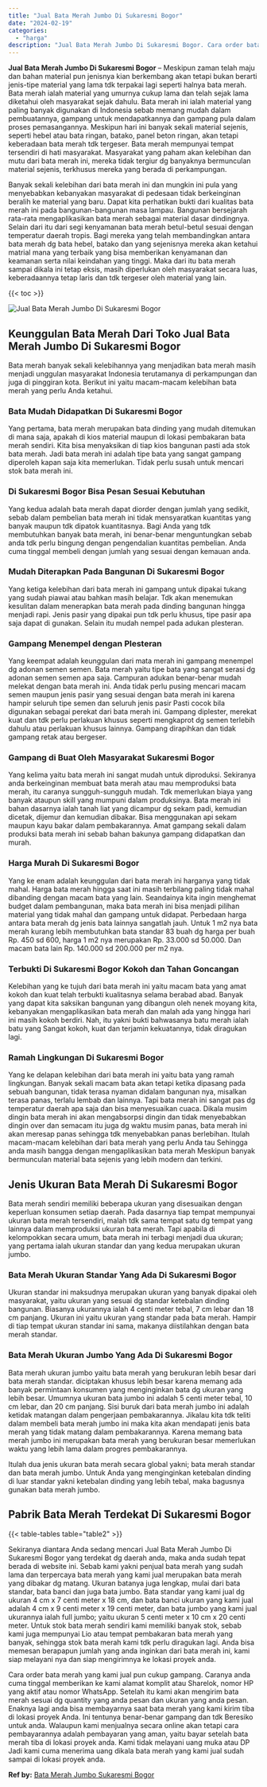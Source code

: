 ```yaml
---
title: "Jual Bata Merah Jumbo Di Sukaresmi Bogor"
date: "2024-02-19"
categories: 
  - "harga"
description: "Jual Bata Merah Jumbo Di Sukaresmi Bogor. Cara order bata merah yang kami jual pun cukup gampang. Caranya anda cuma tinggal memberikan ke kami alamat komplit..."
---
```


**Jual Bata Merah Jumbo Di Sukaresmi Bogor** – Meskipun zaman telah maju dan bahan material pun jenisnya kian berkembang akan tetapi bukan berarti jenis-tipe material yang lama tdk terpakai lagi seperti halnya bata merah. Bata merah ialah material yang umurnya cukup lama dan telah sejak lama diketahui oleh masyarakat sejak dahulu. Bata merah ini ialah material yang paling banyak digunakan di Indonesia sebab memang mudah dalam pembuatannya, gampang untuk mendapatkannya dan gampang pula dalam proses pemasangannya. Meskipun hari ini banyak sekali material sejenis, seperti hebel atau bata ringan, batako, panel beton ringan, akan tetapi keberadaan bata merah tdk tergeser. Bata merah mempunyai tempat tersendiri di hati masyarakat. Masyarakat yang paham akan kelebihan dan mutu dari bata merah ini, mereka tidak tergiur dg banyaknya bermunculan material sejenis, terkhusus mereka yang berada di perkampungan.

Banyak sekali kelebihan dari bata merah ini dan mungkin ini pula yang menyebabkan kebanyakan masyarakat di pedesaan tidak berkeinginan beralih ke material yang baru. Dapat kita perhatikan bukti dari kualitas bata merah ini pada bangunan-bangunan masa lampau. Bangunan bersejarah rata-rata mengaplikasikan bata merah sebagai material dasar dindingnya. Selain dari itu dari segi kenyamanan bata merah betul-betul sesuai dengan temperatur daerah tropis. Bagi mereka yang telah membandingkan antara bata merah dg bata hebel, batako dan yang sejenisnya mereka akan ketahui matrial mana yang terbaik yang bisa memberikan kenyamanan dan keamanan serta nilai keindahan yang tinggi. Maka dari itu bata merah sampai dikala ini tetap eksis, masih diperlukan oleh masyarakat secara luas, keberadaannya tetap laris dan tdk tergeser oleh material yang lain.

{{< toc >}}

![Jual Bata Merah Jumbo Di Sukaresmi Bogor](/images/jual-bata-merah-29.png)

## Keunggulan Bata Merah Dari Toko Jual Bata Merah Jumbo Di Sukaresmi Bogor

Bata merah banyak sekali kelebihannya yang menjadikan bata merah masih menjadi unggulan masyarakat Indonesia terutamanya di perkampungan dan juga di pinggiran kota. Berikut ini yaitu macam-macam kelebihan bata merah yang perlu Anda ketahui.

### Bata Mudah Didapatkan Di Sukaresmi Bogor

Yang pertama, bata merah merupakan bata dinding yang mudah ditemukan di mana saja, apakah di kios material maupun di lokasi pembakaran bata merah sendiri. Kita bisa menyaksikan di tiap kios bangunan pasti ada stok bata merah. Jadi bata merah ini adalah tipe bata yang sangat gampang diperoleh kapan saja kita memerlukan. Tidak perlu susah untuk mencari stok bata merah ini.

### Di Sukaresmi Bogor Bisa Pesan Sesuai Kebutuhan

Yang kedua adalah bata merah dapat diorder dengan jumlah yang sedikit, sebab dalam pembelian bata merah ini tidak mensyaratkan kuantitas yang banyak maupun tdk dipatok kuantitasnya. Bagi Anda yang tdk membutuhkan banyak bata merah, ini benar-benar menguntungkan sebab anda tdk perlu bingung dengan pengendalian kuantitas pembelian. Anda cuma tinggal membeli dengan jumlah yang sesuai dengan kemauan anda.

### Mudah Diterapkan Pada Bangunan Di Sukaresmi Bogor

Yang ketiga kelebihan dari bata merah ini gampang untuk dipakai tukang yang sudah piawai atau bahkan masih belajar. Tdk akan menemukan kesulitan dalam menerapkan bata merah pada dinding bangunan hingga menjadi rapi. Jenis pasir yang dipakai pun tdk perlu khusus, tipe pasir apa saja dapat di gunakan. Selain itu mudah nempel pada adukan plesteran.

### Gampang Menempel dengan Plesteran

Yang keempat adalah keunggulan dari mata merah ini gampang menempel dg adonan semen semen. Bata merah yaitu tipe bata yang sangat serasi dg adonan semen semen apa saja. Campuran adukan benar-benar mudah melekat dengan bata merah ini. Anda tidak perlu pusing mencari macam semen maupun jenis pasir yang sesuai dengan bata merah ini karena hampir seluruh tipe semen dan seluruh jenis pasir Pasti cocok bila digunakan sebagai perekat dari bata merah ini. Gampang diplester, merekat kuat dan tdk perlu perlakuan khusus seperti mengkaprot dg semen terlebih dahulu atau perlakuan khusus lainnya. Gampang dirapihkan dan tidak gampang retak atau bergeser.

### Gampang di Buat Oleh Masyarakat Sukaresmi Bogor

Yang kelima yaitu bata merah ini sangat mudah untuk diproduksi. Sekiranya anda berkeinginan membuat bata merah atau mau memproduksi bata merah, itu caranya sungguh-sungguh mudah. Tdk memerlukan biaya yang banyak ataupun skill yang mumpuni dalam produksinya. Bata merah ini bahan dasarnya ialah tanah liat yang dicampur dg sekam padi, kemudian dicetak, dijemur dan kemudian dibakar. Bisa menggunakan api sekam maupun kayu bakar dalam pembakarannya. Amat gampang sekali dalam produksi bata merah ini sebab bahan bakunya gampang didapatkan dan murah.

### Harga Murah Di Sukaresmi Bogor

Yang ke enam adalah keunggulan dari bata merah ini harganya yang tidak mahal. Harga bata merah hingga saat ini masih terbilang paling tidak mahal dibanding dengan macam bata yang lain. Seandainya kita ingin menghemat budget dalam pembangunan, maka bata merah ini bisa menjadi pilihan material yang tidak mahal dan gampang untuk didapat. Perbedaan harga antara bata merah dg jenis bata lainnya sangatlah jauh. Untuk 1 m2 nya bata merah kurang lebih membutuhkan bata standar 83 buah dg harga per buah Rp. 450 sd 600, harga 1 m2 nya merupakan Rp. 33.000 sd 50.000. Dan macam bata lain Rp. 140.000 sd 200.000 per m2 nya.

### Terbukti Di Sukaresmi Bogor Kokoh dan Tahan Goncangan

Kelebihan yang ke tujuh dari bata merah ini yaitu macam bata yang amat kokoh dan kuat telah terbukti kualitasnya selama berabad abad. Banyak yang dapat kita saksikan bangunan yang dibangun oleh nenek moyang kita, kebanyakan mengaplikasikan bata merah dan malah ada yang hingga hari ini masih kokoh berdiri. Nah, itu yakni bukti bahwasanya batu merah ialah batu yang Sangat kokoh, kuat dan terjamin kekuatannya, tidak diragukan lagi.

### Ramah Lingkungan Di Sukaresmi Bogor

Yang ke delapan kelebihan dari bata merah ini yaitu bata yang ramah lingkungan. Banyak sekali macam bata akan tetapi ketika dipasang pada sebuah bangunan, tidak terasa nyaman didalam bangunan nya, misalkan terasa panas, terlalu lembab dan lainnya. Tapi bata merah ini sangat pas dg temperatur daerah apa saja dan bisa menyesuaikan cuaca. Dikala musim dingin bata merah ini akan mengabsorpsi dingin dan tidak menyebabkan dingin over dan semacam itu juga dg waktu musim panas, bata merah ini akan meresap panas sehingga tdk menyebabkan panas berlebihan. Itulah macam-macam kelebihan dari bata merah yang perlu Anda tau Sehingga anda masih bangga dengan mengaplikasikan bata merah Meskipun banyak bermunculan material bata sejenis yang lebih modern dan terkini.

## Jenis Ukuran Bata Merah Di Sukaresmi Bogor

Bata merah sendiri memiliki beberapa ukuran yang disesuaikan dengan keperluan konsumen setiap daerah. Pada dasarnya tiap tempat mempunyai ukuran bata merah tersendiri, malah tdk sama tempat satu dg tempat yang lainnya dalam memproduksi ukuran bata merah. Tapi apabila di kelompokkan secara umum, bata merah ini terbagi menjadi dua ukuran; yang pertama ialah ukuran standar dan yang kedua merupakan ukuran jumbo.

### Bata Merah Ukuran Standar Yang Ada Di Sukaresmi Bogor

Ukuran standar ini maksudnya merupakan ukuran yang banyak dipakai oleh masyarakat, yaitu ukuran yang sesuai dg standar ketebalan dinding bangunan. Biasanya ukurannya ialah 4 centi meter tebal, 7 cm lebar dan 18 cm panjang. Ukuran ini yaitu ukuran yang standar pada bata merah. Hampir di tiap tempat ukuran standar ini sama, makanya diistilahkan dengan bata merah standar.

### Bata Merah Ukuran Jumbo Yang Ada Di Sukaresmi Bogor

Bata merah ukuran jumbo yaitu bata merah yang berukuran lebih besar dari bata merah standar. diciptakan khusus lebih besar karena memang ada banyak permintaan konsumen yang menginginkan bata dg ukuran yang lebih besar. Umumnya ukuran bata jumbo ini adalah 5 centi meter tebal, 10 cm lebar, dan 20 cm panjang. Sisi buruk dari bata merah jumbo ini adalah ketidak matangan dalam pengerjaan pembakarannya. Jikalau kita tdk teliti dalam membeli bata merah jumbo ini maka kita akan mendapati jenis bata merah yang tidak matang dalam pembakarannya. Karena memang bata merah jumbo ini merupakan bata merah yang berukuran besar memerlukan waktu yang lebih lama dalam progres pembakarannya.

Itulah dua jenis ukuran bata merah secara global yakni; bata merah standar dan bata merah jumbo. Untuk Anda yang menginginkan ketebalan dinding di luar standar yakni ketebalan dinding yang lebih tebal, maka bagusnya gunakan bata merah jumbo.

## Pabrik Bata Merah Terdekat Di Sukaresmi Bogor

{{< table-tables table="table2" >}}

Sekiranya diantara Anda sedang mencari Jual Bata Merah Jumbo Di Sukaresmi Bogor yang terdekat dg daerah anda, maka anda sudah tepat berada di website ini. Sebab kami yakni penjual bata merah yang sudah lama dan terpercaya bata merah yang kami jual merupakan bata merah yang dibakar dg matang. Ukuran batanya juga lengkap, mulai dari bata standar, bata banci dan juga bata jumbo. Bata standar yang kami jual dg ukuran 4 cm x 7 centi meter x 18 cm, dan bata banci ukuran yang kami jual adalah 4 cm x 9 centi meter x 19 centi meter, dan bata jumbo yang kami jual ukurannya ialah full jumbo; yaitu ukuran 5 centi meter x 10 cm x 20 centi meter. Untuk stok bata merah sendiri kami memiliki banyak stok, sebab kami juga mempunyai Lio atau tempat pembakaran bata merah yang banyak, sehingga stok bata merah kami tdk perlu diragukan lagi. Anda bisa memesan berapapun jumlah yang anda inginkan dari bata merah ini, kami siap melayani nya dan siap mengirimnya ke lokasi proyek anda.

Cara order bata merah yang kami jual pun cukup gampang. Caranya anda cuma tinggal memberikan ke kami alamat komplit atau Sharelok, nomor HP yang aktif atau nomor WhatsApp. Setelah itu kami akan mengirim bata merah sesuai dg quantity yang anda pesan dan ukuran yang anda pesan. Enaknya lagi anda bisa membayarnya saat bata merah yang kami kirim tiba di lokasi proyek Anda. Ini tentunya benar-benar gampang dan tdk Beresiko untuk anda. Walaupun kami menjualnya secara online akan tetapi cara pembayarannya adalah pembayaran yang aman, yaitu bayar setelah bata merah tiba di lokasi proyek anda. Kami tidak melayani uang muka atau DP Jadi kami cuma menerima uang dikala bata merah yang kami jual sudah sampai di lokasi proyek anda.

**Ref by:** [Bata Merah Jumbo Sukaresmi Bogor](https://id.wikipedia.org/wiki/Bata)
